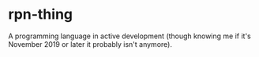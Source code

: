 # rpn-thing
A programming language in active development (though knowing me if it's November 2019 or later it probably isn't anymore).
